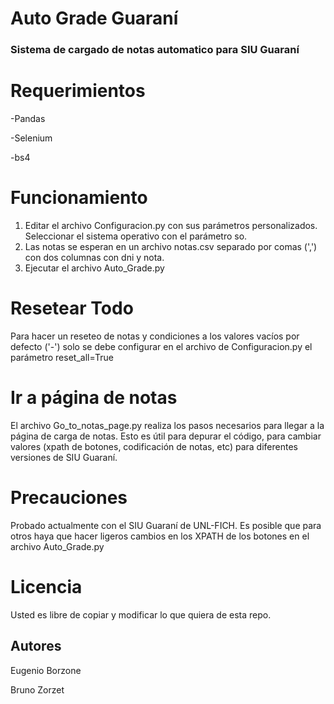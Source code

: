 # Auto Grade Guaraní
### Sistema de cargado de notas automatico para SIU Guaraní



# Requerimientos
-Pandas

-Selenium

-bs4

# Funcionamiento
1) Editar el archivo Configuracion.py con sus parámetros personalizados. Seleccionar el sistema operativo con el parámetro so.
2) Las notas se esperan en un archivo notas.csv separado por comas (',') con dos columnas con dni y nota.
3) Ejecutar el archivo Auto_Grade.py
# Resetear Todo
Para hacer un reseteo de notas y condiciones a los valores vacíos por defecto ('-') solo se debe configurar en el archivo de Configuracion.py el parámetro reset_all=True
# Ir a página de notas
El archivo Go_to_notas_page.py realiza los pasos necesarios para llegar a la página de carga de notas. Esto es útil para depurar el código, para cambiar valores (xpath de botones, codificación de notas, etc) para diferentes versiones de SIU Guaraní. 
# Precauciones
Probado actualmente con el SIU Guaraní de UNL-FICH. Es posible que para otros haya que hacer ligeros cambios en los XPATH de los botones en el archivo Auto_Grade.py
# Licencia
Usted es libre de copiar y modificar lo que quiera de esta repo.

## Autores

Eugenio Borzone

Bruno Zorzet
